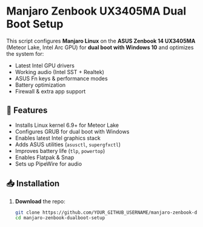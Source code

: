 # Manjaro Zenbook UX3405MA Dual Boot Setup

This script configures **Manjaro Linux** on the **ASUS Zenbook 14 UX3405MA** (Meteor Lake, Intel Arc GPU) for **dual boot with Windows 10** and optimizes the system for:
- Latest Intel GPU drivers
- Working audio (Intel SST + Realtek)
- ASUS Fn keys & performance modes
- Battery optimization
- Firewall & extra app support

## 🚀 Features
- Installs Linux kernel 6.9+ for Meteor Lake
- Configures GRUB for dual boot with Windows
- Enables latest Intel graphics stack
- Adds ASUS utilities (`asusctl`, `supergfxctl`)
- Improves battery life (`tlp`, `powertop`)
- Enables Flatpak & Snap
- Sets up PipeWire for audio

## 📥 Installation
1. **Download** the repo:
   ```bash
   git clone https://github.com/YOUR_GITHUB_USERNAME/manjaro-zenbook-dualboot-setup.git
   cd manjaro-zenbook-dualboot-setup
